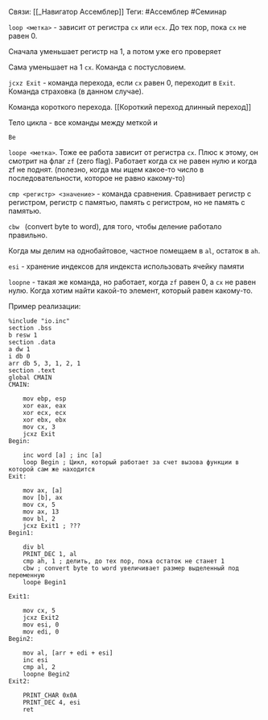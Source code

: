 Связи: [[_Навигатор Ассемблер]]
Теги: #Ассемблер #Семинар 

`loop <метка>` - зависит от регистра `cx` или `ecx`. До тех пор, пока `cx` не равен 0. 

Сначала уменьшает регистр на 1, а потом уже его проверяет

Сама уменьшает на 1 `cx`. Команда с постусловием. 

`jcxz Exit` - команда перехода, если `cx` равен 0, переходит в `Exit`. Команда страховка (в данном случае). 

Команда короткого перехода. [[Короткий переход длинный переход]]

Тело цикла - все команды между меткой и 


```
Be
```

`loope <метка>`. Тоже ее работа зависит от регистра `cx`. Плюс к этому, он смотрит на флаг `zf` (zero flag). Работает когда cx не равен нулю и когда zf не поднят. (полезно, когда мы ищем какое-то число в последовательности, которое не равно какому-то)

`cmp <регистр> <значение>` - команда сравнения. Сравнивает регистр с регистром, регистр с памятью, память с регистром, но не память с памятью. 

`cbw ` (convert byte to word), для того, чтобы деление работало правильно.

Когда мы делим на однобайтовое, частное помещаем в `al`, остаток в `ah`. 


`esi` - хранение индексов
для индекста использовать ячейку памяти

`loopne` - такая же команда, но работает, когда `zf` равен 0, а `cx` не равен нулю. Когда хотим найти какой-то элемент, который равен какому-то.

Пример реализации:


```
%include "io.inc"
section .bss
b resw 1
section .data
a dw 1
i db 0
arr db 5, 3, 1, 2, 1
section .text
global CMAIN
CMAIN:

    mov ebp, esp
    xor eax, eax
    xor ecx, ecx
    xor ebx, ebx
    mov cx, 3
    jcxz Exit
Begin:

    inc word [a] ; inc [a]
    loop Begin ; Цикл, который работает за счет вызова функции в которой сам же находится
Exit:

    mov ax, [a]
    mov [b], ax
    mov cx, 5
    mov ax, 13
    mov bl, 2
    jcxz Exit1 ; ???
Begin1:

    div bl
    PRINT_DEC 1, al
    cmp ah, 1 ; делить, до тех пор, пока остаток не станет 1
    cbw ; convert byte to word увеличивает размер выделенный под переменную
    loope Begin1 

Exit1:

    mov cx, 5
    jcxz Exit2
    mov esi, 0
    mov edi, 0
Begin2:

    mov al, [arr + edi + esi]
    inc esi
    cmp al, 2
    loopne Begin2 
Exit2:

    PRINT_CHAR 0x0A
    PRINT_DEC 4, esi
    ret
```
